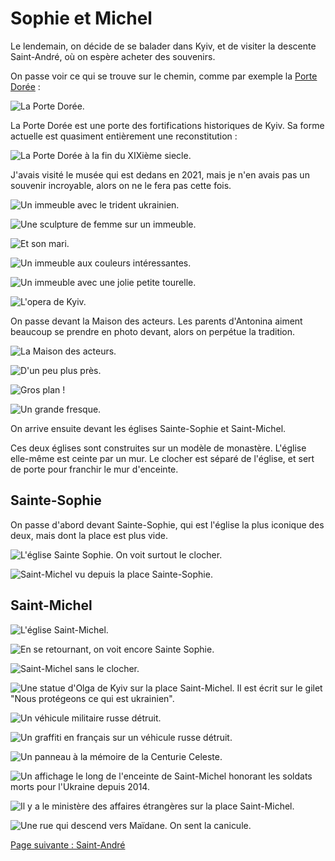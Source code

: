 # Sophie et Michel

Le lendemain, on décide de se balader dans Kyiv, et de visiter la descente
Saint-André, où on espère acheter des souvenirs.

On passe voir ce qui se trouve sur le chemin, comme par exemple la [Porte
Dorée](https://fr.wikipedia.org/wiki/Porte_dor%C3%A9e_(Kiev)) :

![La Porte Dorée.](images/kyiv/p4/sophie_et_michel/porte_doree.jpg)

La Porte Dorée est une porte des fortifications historiques de Kyiv. Sa forme
actuelle est quasiment entièrement une reconstitution :

![La Porte Dorée à la fin du XIXième siecle. ](images/kyiv/p4/sophie_et_michel/porte_doree_vieux.png)

J'avais visité le musée qui est dedans en 2021, mais je n'en avais pas un
souvenir incroyable, alors on ne le fera pas cette fois.

![Un immeuble avec le trident ukrainien.](images/kyiv/p4/sophie_et_michel/immeuble_trizoube.jpg)

![Une sculpture de femme sur un immeuble.](images/kyiv/p4/sophie_et_michel/statue_immeuble_sirene.jpg)

![Et son mari.](images/kyiv/p4/sophie_et_michel/statue_immeuble_barbe.jpg)

![Un immeuble aux couleurs intéressantes.](images/kyiv/p4/sophie_et_michel/immeuble_jaune_et_rouge.jpg)

![Un immeuble avec une jolie petite tourelle.](images/kyiv/p4/sophie_et_michel/immeuble_tourelle.jpg)

![L'opera de Kyiv.](images/kyiv/p4/sophie_et_michel/opera.jpg)


On passe devant la Maison des acteurs. Les parents d'Antonina aiment beaucoup se
prendre en photo devant, alors on perpétue la tradition.

![La Maison des acteurs.](images/kyiv/p4/sophie_et_michel/maison_des_acteurs.jpg)

![D'un peu plus près.](images/kyiv/p4/sophie_et_michel/maison_des_acteurs_2.jpg)

![Gros plan !](images/kyiv/p4/sophie_et_michel/maison_des_acteur_zoom.jpg)

![Un grande fresque.](images/kyiv/p4/sophie_et_michel/fresque_dragon.jpg)

On arrive ensuite devant les églises Sainte-Sophie et Saint-Michel.

Ces deux églises sont construites sur un modèle de monastère. L'église elle-même
est ceinte par un mur. Le clocher est séparé de l'église, et sert
de porte pour franchir le mur d'enceinte.

## Sainte-Sophie

On passe d'abord devant Sainte-Sophie, qui est l'église la plus iconique des
deux, mais dont la place est plus vide.

![L'église Sainte Sophie. On voit surtout le clocher.](images/kyiv/p4/sophie_et_michel/sainte_sophie.jpg)

![Saint-Michel vu depuis la place Sainte-Sophie.](images/kyiv/p4/sophie_et_michel/saint_michel_de_loin.jpg)

## Saint-Michel

![L'église Saint-Michel.](images/kyiv/p4/sophie_et_michel/saint_michel.jpg)

![En se retournant, on voit encore Sainte Sophie.](images/kyiv/p4/sophie_et_michel/sainte_sophie_de_loin.jpg)

![Saint-Michel sans le clocher.](images/kyiv/p4/sophie_et_michel/saint_michel_2.jpg)

![Une statue d'[Olga de Kyiv](https://en.wikipedia.org/wiki/Olga_of_Kiev) sur la place Saint-Michel. Il est écrit sur le gilet "Nous protégeons ce qui est ukrainien".](images/kyiv/p4/sophie_et_michel/statue_gilet.jpg)

![Un véhicule militaire russe détruit.](images/kyiv/p4/sophie_et_michel/bmp.jpg)

![Un graffiti en français sur un véhicule russe détruit.](images/kyiv/p4/sophie_et_michel/graffiti_francais.jpg)

![Un panneau à la mémoire de la [Centurie Celeste](https://fr.wikipedia.org/wiki/H%C3%A9ros_de_la_Centurie_c%C3%A9leste).](images/kyiv/p4/sophie_et_michel/centurie_celeste.jpg)

![Un affichage le long de l'enceinte de Saint-Michel honorant les soldats morts pour l'Ukraine depuis 2014.](images/kyiv/p4/sophie_et_michel/mort_pour_l_ukraine.jpg)

![Il y a le ministère des affaires étrangères sur la place Saint-Michel.](images/kyiv/p4/sophie_et_michel/ministere_des_affaires_etrangeres.jpg)

![Une rue qui descend vers Maïdane. On sent la canicule.](images/kyiv/p4/sophie_et_michel/rue.jpg)

[Page suivante : Saint-André](kyiv_4_saint_andre.md)
